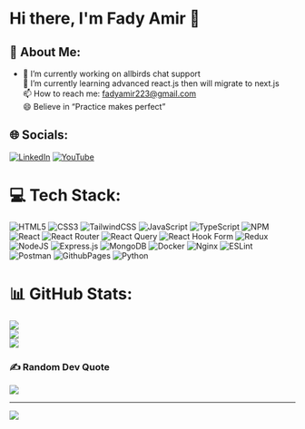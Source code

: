 # Hi there, I'm Fady Amir 👋


## 💫 About Me:
- 🔭 I’m currently working on allbirds chat support<br>🌱 I’m currently learning advanced react.js then will migrate to next.js<br>📫 How to reach me: fadyamir223@gmail.com<br>😄 Believe in “Practice makes perfect”


## 🌐 Socials:
[![LinkedIn](https://img.shields.io/badge/LinkedIn-%230077B5.svg?logo=linkedin&logoColor=white)](https://linkedin.com/in/https://www.linkedin.com/in/fady-amir-3a5a96161) [![YouTube](https://img.shields.io/badge/YouTube-%23FF0000.svg?logo=YouTube&logoColor=white)](https://youtube.com/@https://www.youtube.com/@fadyamir4770) 

# 💻 Tech Stack:
![HTML5](https://img.shields.io/badge/html5-%23E34F26.svg?style=flat&logo=html5&logoColor=white)
![CSS3](https://img.shields.io/badge/css3-%231572B6.svg?style=flat&logo=css3&logoColor=white)
![TailwindCSS](https://img.shields.io/badge/tailwindcss-%2338B2AC.svg?style=flat&logo=tailwind-css&logoColor=white)
![JavaScript](https://img.shields.io/badge/javascript-%23323330.svg?style=flat&logo=javascript&logoColor=%23F7DF1E)
![TypeScript](https://img.shields.io/badge/typescript-%23007ACC.svg?style=flat&logo=typescript&logoColor=white)
![NPM](https://img.shields.io/badge/NPM-%23CB3837.svg?style=flat&logo=npm&logoColor=white)
![React](https://img.shields.io/badge/react-%2320232a.svg?style=flat&logo=react&logoColor=%2361DAFB)
![React Router](https://img.shields.io/badge/React_Router-CA4245?style=flat&logo=react-router&logoColor=white)
![React Query](https://img.shields.io/badge/-React%20Query-FF4154?style=flat&logo=react%20query&logoColor=white)
![React Hook Form](https://img.shields.io/badge/React%20Hook%20Form-%23EC5990.svg?style=flat&logo=reacthookform&logoColor=white)
![Redux](https://img.shields.io/badge/redux-%23593d88.svg?style=flat&logo=redux&logoColor=white)
![NodeJS](https://img.shields.io/badge/node.js-6DA55F?style=flat&logo=node.js&logoColor=white)
![Express.js](https://img.shields.io/badge/express.js-%23404d59.svg?style=flat&logo=express&logoColor=%2361DAFB)
![MongoDB](https://img.shields.io/badge/MongoDB-%234ea94b.svg?style=flat&logo=mongodb&logoColor=white)
![Docker](https://img.shields.io/badge/docker-%230db7ed.svg?style=flat&logo=docker&logoColor=white)
![Nginx](https://img.shields.io/badge/nginx-%23009639.svg?style=flat&logo=nginx&logoColor=white)
![ESLint](https://img.shields.io/badge/ESLint-4B3263?style=flat&logo=eslint&logoColor=white)
![Postman](https://img.shields.io/badge/Postman-FF6C37?style=flat&logo=postman&logoColor=white)
![GithubPages](https://img.shields.io/badge/github%20pages-121013?style=flat&logo=github&logoColor=white)
![Python](https://img.shields.io/badge/python-3670A0?style=flat&logo=python&logoColor=ffdd54)

# 📊 GitHub Stats:
![](https://github-readme-stats.vercel.app/api?username=FadyAmir223&theme=dark&hide_border=false&include_all_commits=false&count_private=false)<br/>
![](https://github-readme-streak-stats.herokuapp.com/?user=FadyAmir223&theme=dark&hide_border=false)<br/>
![](https://github-readme-stats.vercel.app/api/top-langs/?username=FadyAmir223&theme=dark&hide_border=false&include_all_commits=false&count_private=false&layout=compact)

### ✍️ Random Dev Quote
![](https://quotes-github-readme.vercel.app/api?type=horizontal&theme=radical)

---
[![](https://visitcount.itsvg.in/api?id=FadyAmir223&icon=0&color=0)](https://visitcount.itsvg.in)

<!-- Proudly created with GPRM ( https://gprm.itsvg.in ) -->